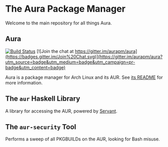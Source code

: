 The Aura Package Manager
========================

Welcome to the main repository for all things Aura.

## Aura

[![Build Status](https://travis-ci.org/aurapm/aura.svg?branch=master)](https://travis-ci.org/aurapm/aura)
[![Join the chat at https://gitter.im/aurapm/aura](https://badges.gitter.im/Join%20Chat.svg)](https://gitter.im/aurapm/aura?utm_source=badge&utm_medium=badge&utm_campaign=pr-badge&utm_content=badge)

Aura is a package manager for Arch Linux and its AUR.
See [its README](/aura/README.md) for more information.

## The `aur` Haskell Library

A library for accessing the AUR, powered by
[Servant](http://haskell-servant.readthedocs.org/en/stable/).

## The `aur-security` Tool

Performs a sweep of all PKGBUILDs on the AUR, looking for Bash misuse.
